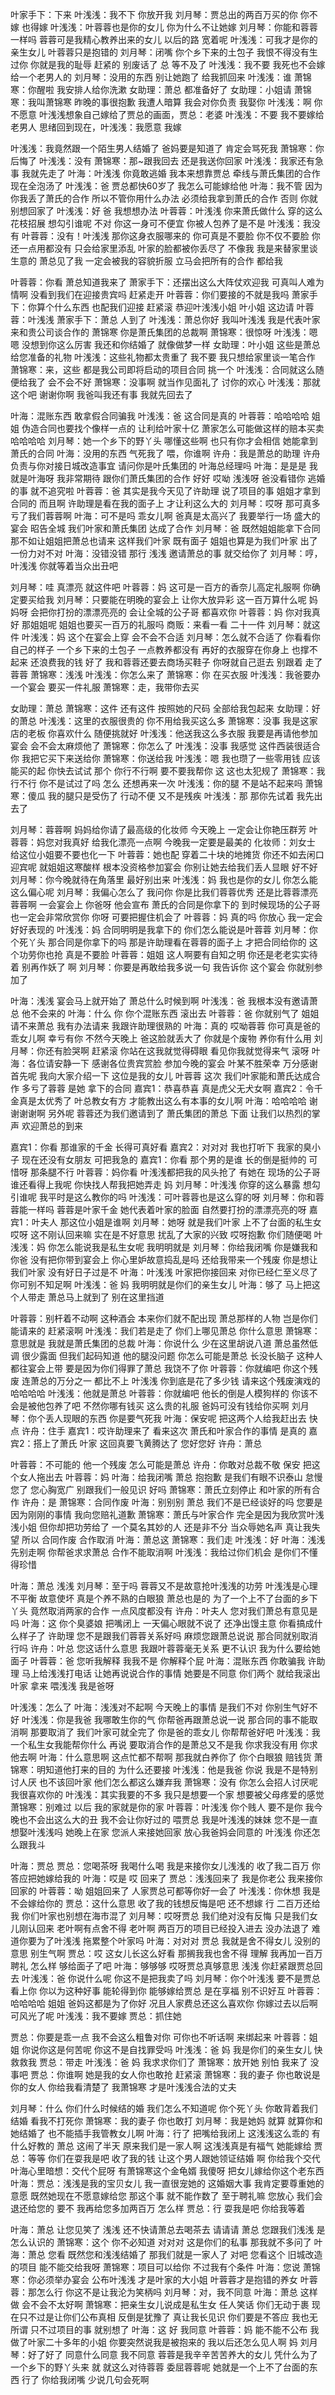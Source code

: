 叶家手下：下来
叶浅浅：我不下
你放开我
刘月琴：贾总出的两百万买的你
你不嫁
也得嫁
叶浅浅：叶蓉蓉也是你的女儿
你为什么不让她嫁
刘月琴：你能和蓉蓉一样吗
蓉蓉可是我精心教养出来的女儿
以后的路
宽着呢
叶浅浅：可我才是你的亲生女儿
叶蓉蓉只是抱错的
刘月琴：闭嘴
你个乡下来的土包子
我恨不得没有生过你
你就是我的耻辱
赶紧的
别废话了
总
等不及了
叶浅浅：我不要
我死也不会嫁给一个老男人的
刘月琴：没用的东西
别让她跑了
给我抓回来
叶浅浅：谁
萧锦寒：你醒啦
我安排人给你洗漱
女助理：萧总
都准备好了
女助理：小姐请
萧锦寒：我叫萧锦寒
昨晚的事很抱歉
我遭人暗算
我会对你负责
我娶你
叶浅浅：啊
你
不愿意
叶浅浅想象自己嫁给了贾总的画面，贾总：老婆
叶浅浅：不要
我不要嫁给老男人
思绪回到现在，叶浅浅：我愿意
我嫁


叶浅浅：我竟然跟一个陌生男人结婚了
爸妈要是知道了
肯定会骂死我
萧锦寒：你
后悔了
叶浅浅：没有
萧锦寒：那~跟我回去
还是我送你回家
叶浅浅：我家还有急事
我就先走了
叶海：叶浅浅
你竟敢逃婚
我本来想靠贾总
牵线与萧氏集团的合作
现在全泡汤了
叶浅浅：爸
贾总都快60岁了
我怎么可能嫁给他
叶海：我不管
因为你我丢了萧氏的合作
所以不管你用什么办法
必须给我拿到萧氏的合作
否则
你就别想回家了
叶浅浅：好
爸
我想想办法
叶蓉蓉：叶浅浅
你来萧氏做什么
穿的这么花枝招展
想勾引谁呢
不对
你这一身可不便宜
你被人包养了是不是
叶浅浅：我没有
叶蓉蓉：没有！叶浅浅
那你这身衣服哪来的
你可真是不要脸
你不仅不要脸
你还一点用都没有
只会给家里添乱
叶家的脸都被你丢尽了
不像我
我是来替家里谈生意的
萧总见了我
一定会被我的容貌折服
立马会把所有的合作
都给我


叶蓉蓉：你看
萧总知道我来了
萧家手下：还摆出这么大阵仗欢迎我
可真叫人难为情啊
没看到我们在迎接贵宾吗
赶紧走开
叶蓉蓉：你们要接的不就是我吗
萧家手下：你算个什么东西
也配我们迎接
赶紧滚
恭迎叶浅浅小姐
叶小姐
这边请
叶蓉蓉：叶浅浅
萧家手下：萧总
人到了
叶浅浅：萧总你好
我叫叶浅浅
我是代表叶家
来和贵公司谈合作的
萧锦寒
你是萧氏集团的总裁啊
萧锦寒：很惊呀
叶浅浅：嗯嗯
没想到你这么厉害
我还和你结婚了
就像做梦一样
女助理：叶小姐
这些是萧总给您准备的礼物
叶浅浅：这些礼物都太贵重了
我不要
我只想给家里谈一笔合作
萧锦寒：来，这些
都是我公司即将启动的项目合同
挑一个
叶浅浅：合同就这么随便给我了
会不会不好
萧锦寒：没事啊
就当作见面礼了
讨你的欢心
叶浅浅：那就这个吧
谢谢你啊
我爸叫我还有事
我就先回去了


叶海：混账东西
敢拿假合同骗我
叶浅浅：爸
这合同是真的
叶蓉蓉：哈哈哈哈
姐姐
伪造合同也要找个像样一点的
让利给叶家十亿
萧家怎么可能做这样的赔本买卖
哈哈哈哈
刘月琴：她一个乡下的野丫头
哪懂这些啊
也只有你才会相信
她能拿到萧氏的合同
叶海：没用的东西
气死我了
喂，你谁啊
许舟：我是萧总的助理
许舟
负责与你对接日城改造事宜
请问你是叶氏集团的
叶海总经理吗
叶海：是是是
我就是叶海呀
我非常期待
跟你们萧氏集团的合作
好好
哎呦
浅浅呀
爸没看错你
逃婚的事
就不追究啦
叶蓉蓉：爸
其实是我今天见了许助理
说了项目的事
姐姐才拿到合同的
而且啊
许助理是看在我的面子上
才让利这么大的
刘月琴：哎呀
那可真多亏了我们蓉蓉啊
叶海：可不是吗
乖女儿啊
爸真是太高兴了
我要举行一场
盛大的宴会
昭告全城
我们叶家和萧氏集团
达成了合作
刘月琴：爸
既然姐姐能拿下合同
那不如让姐姐把萧总也请来
这样我们叶家
既有面子
姐姐也算是为我们叶家
出了一份力对不对
叶海：没错没错
那行
浅浅
邀请萧总的事
就交给你了
刘月琴：哼，叶浅浅
你就等着当众出丑吧


刘月琴：哇
真漂亮
就这件吧
叶蓉蓉：妈
这可是一百方的香奈儿高定礼服啊
你确定要买给我
刘月琴：只要能在明晚的宴会上
让你大放异彩
这一百万算什么呢
妈妈呀
会把你打扮的漂漂亮亮的
会让全城的公子哥
都喜欢你
叶蓉蓉：妈
你对我真好
那姐姐呢
姐姐也要买一百万的礼服吗
商贩：来看一看
二十一件
刘月琴：就这件
叶浅浅：妈
这个在宴会上穿
会不会不合适
刘月琴：怎么就不合适了
你看看你自己的样子
一个乡下来的土包子
一点教养都没有
再好的衣服穿在你身上
也撑不起来
还浪费我的钱
好了
我和蓉蓉还要去商场买鞋子
你呀就自己逛去
别跟着
走了蓉蓉
萧锦寒：浅浅
叶浅浅：你怎么来了
萧锦寒：你
在买衣服
叶浅浅：我爸要办一个宴会
要买一件礼服
萧锦寒：走，我带你去买


女助理：萧总
萧锦寒：这件
还有这件
按照她的尺码
全部给我包起来
女助理：好的萧总
叶浅浅：这里的衣服很贵的
你不用给我买这么多
萧锦寒：没事
我是这家店的老板
你喜欢什么
随便挑就好
叶浅浅：他送我这么多衣服
我要是再请他参加宴会
会不会太麻烦他了
萧锦寒：你怎么了
叶浅浅：没事
我感觉
这件西装很适合你
我把它买下来送给你
萧锦寒：你送给我
叶浅浅：嗯
我也瓒了一些零用钱
应该能买的起
你快去试试
那个
你行不行啊
要不要我帮你
这
这也太犯规了
萧锦寒：我行不行
你不是试过了吗
怎么
还想再来一次
叶浅浅：你的腿
不是站不起来吗
萧锦寒：傻瓜
我的腿只是受伤了
行动不便
又不是残疾
叶浅浅：那
那你先试着
我先出去了


刘月琴：蓉蓉啊
妈妈给你请了最高级的化妆师
今天晚上
一定会让你艳压群芳
叶蓉蓉：妈您对我真好
给我化漂亮一点啊
今晚我一定要是最美的
化妆师：刘女士
给这位小姐要不要也化一下
叶蓉蓉：她也配
穿着二十块的地摊货
你还不如去闲口迎宾呢
就姐姐这寒酸样
根本没资格参加宴会
你别让她去给我们丢人显眼
好不好
刘月琴：你今晚就待在角落里
最好别出来
叶浅浅：妈
我也是你的女儿
你怎么能这么偏心呢
刘月琴：我偏心怎么了
我问你
你是比我们蓉蓉优秀
还是比蓉蓉漂亮
蓉蓉啊
一会宴会上
你爸呀
他会宣布
萧氏的合同是你拿下的
到时候现场的公子哥
也一定会非常欣赏你
你呀
可要把握住机会了
叶蓉蓉：妈
真的吗
你放心
我一定会好好表现的
叶浅浅：妈
合同明明是我拿下的
你们怎么能说是叶蓉蓉
刘月琴：你个死丫头
那合同是你拿下的吗
那是许助理看在蓉蓉的面子上
才把合同给你的
这个功劳你也抢
真是不要脸
叶蓉蓉：姐姐
这人啊要有自知之明
你还是老老实实待着
别再作妖了
啊
刘月琴：你要是再敢给我多说一句
我告诉你
这个宴会
你就别参加了


叶海：浅浅
宴会马上就开始了
萧总什么时候到啊
叶浅浅：爸
我根本没有邀请萧总
他不会来的
叶海：什么
你
你个混账东西
滚出去
叶蓉蓉：爸
你就别气了
姐姐请不来萧总
我有办法请来
我跟许助理很熟的
叶海：真的
哎呦蓉蓉
你可真是爸的乖女儿啊
幸亏有你
不然今天晚上
爸这脸就丢大了
你就是个废物
养你有什么用
刘月琴：你还有脸哭啊
赶紧滚
你站在这我就觉得碍眼
看见你我就觉得来气
滚呀
叶海：各位请安静一下
感谢各位贵宾赏脸
参加今晚的宴会
叶某不胜荣幸
万分感谢
首先呢
我向大家介绍一下
这位是我的女儿
叶蓉蓉
这次
我们叶家能和萧氏达成合作
多亏了蓉蓉
是她
拿下的合同
嘉宾1：恭喜恭喜
真是虎父无犬女啊
嘉宾2：令千金真是太优秀了
叶总教女有方
才能教出这么有本事的女儿啊
叶海：哈哈哈哈
谢谢谢谢啊
另外呢
蓉蓉还为我们邀请到了
萧氏集团的萧总
下面
让我们以热烈的掌声
欢迎萧总的到来


嘉宾1：你看
那谁家的千金
长得可真好看
嘉宾2：对对对
我也打听下
我家的臭小子
现在还没有女朋友
可把我急的
嘉宾1：你看
那个男的是谁
长的倒是挺帅的
可惜呀
那条腿不行
叶蓉蓉：妈你看
叶浅浅都把我的风头抢了
有她在
现场的公子哥
谁还看得上我呢
你快找人帮我把她弄走
妈
刘月琴：叶浅浅
你穿的这么暴露
想勾引谁呢
我平时是这么教你的吗
叶浅浅：可叶蓉蓉也是这么穿的呀
刘月琴：你和蓉蓉能一样吗
蓉蓉是叶家千金
她代表着叶家的脸面
自然要打扮的漂漂亮亮的呀
嘉宾1：叶夫人
那这位小姐是谁啊
刘月琴：她呀
就是我们叶家
上不了台面的私生女
哎呀
这不刚认回来嘛
实在是不好意思
扰乱了大家的兴致
哎呀抱歉
你们随便喝
叶浅浅：妈
你怎么能说我是私生女呢
我明明就是
刘月琴：你给我闭嘴
你是嫌我和你爸
没有把你带到宴会上
你心里妒故意捣乱是吗
还给我带来一个残废
你是想让我们叶家
没有好日子过是不
叶海：叶浅浅
叶家把你接回来
对你已经仁至义尽了
你可别不知足啊
叶浅浅：爸
妈
我明明就是你们的亲生女儿
叶海：够了
马上把这个人带走
萧总马上就到了
别在这里挡道



叶蓉蓉：别杆着不动啊
这种酒会
本来你们就不配出现
萧总那样的人物
岂是你们能请来的
赶紧滚啊
叶浅浅：我们若是走了
你们上哪见萧总
你什么意思
萧锦寒：意思就是
我就是萧氏集团的总裁
叶海：你说什么
少在这里胡说八道
萧总虽然低调
很少露面
但我们起码知道
他的腿没问题
你怎么可能是萧总
长没长脑子
这种人都往宴会上带
要是因为你们得罪了萧总
我饶不了你
叶蓉蓉：你就编吧
你这个残废
连萧总的万分之一
都比不上
叶浅浅
你到底是花了多少钱
请来这个残废演戏的
哈哈哈哈
叶浅浅：他就是萧总
叶蓉蓉：你就编吧
他长的倒是人模狗样的
你该不会是被他包养了吧
不然你哪有钱买
这么贵的礼服
爸妈可没有钱给你买啊
刘月琴：你个丢人现眼的东西
你是要气死我
叶海：保安呢
把这两个人给我赶出去
快点
许舟：住手
嘉宾1：哎许助理来了
看来这次
萧氏和叶家合作的事情
是真的
嘉宾2：搭上了萧氏
叶家
这回真要飞黄腾达了
您好您好
许舟：萧总


叶蓉蓉：不可能的
他一个残废
怎么可能是萧总
许舟：你敢对总裁不敬
保安
把这个女人拖出去
叶蓉蓉：妈
叶海：给我闭嘴
萧总
抱抱歉
是我们有眼不识泰山
怠慢您了
您心胸宽广
别跟我们一般见识
好吗
萧锦寒：萧氏立刻停止
和叶家的所有合作
许舟：是
萧锦寒：合同作废
叶海：别别别
萧总
我们不是已经谈好的吗
您要是因为刚刚的事情
我向您赔礼道歉
萧锦寒：萧氏与叶家合作
完全是因为我欣赏叶浅浅小姐
但你却把功劳给了
一个莫名其妙的人
还是非不分
当众辱她名声
真让我失望
所以
合同作废
合作取消
叶海：萧总这
萧锦寒：我们走
叶浅浅：好
叶海：浅浅
先别走啊
你帮爸求求萧总
合作不能取消啊
叶浅浅：我给过你们机会
是你们不懂得珍惜


叶海：萧总
浅浅
刘月琴：至于吗
蓉蓉又不是故意抢叶浅浅的功劳
叶浅浅是心理不平衡
故意使坏
真是个养不熟的白眼狼
萧总也是的
为了一个上不了台面的乡下丫头
竟然取消两家的合作
一点风度都没有
许舟：叶夫人
您对我们萧总有意见是吗
叶海：这
你个臭婆娘
把嘴闭上
一天偏心眼就不说了
还净出馒主意
你看搞成什么样子了
许助理
您不是跟我们蓉蓉关系好吗
麻烦您跟萧总说说
那合同就别取消
行吗
许舟：叶总
您这话什么意思
我跟叶蓉蓉毫无关系
更不认识
我为什么要给她面子
叶蓉蓉：爸
您听我解释
我我不是
你解释个屁
叶海：混账东西
你敢骗我
许助理
马上给浅浅打电话
让她再说说合作的事情
她要是不同意
你们两个
就给我滚出叶家
拿来
喂浅浅
我是爸呀


叶浅浅：怎么了
叶海：浅浅对不起啊
今天晚上的事情
是我们不对
你别生气好不好
叶浅浅：你是我爸
我哪敢生你的气
你帮爸再跟萧总说一说
那合同的事不能取消啊
那要取消了
我们叶家可就全完了
你是爸的乖女儿
你帮帮爸好吧
叶浅浅：我一个私生女我能帮你什么
再说
要取消合作的是萧总又不是我
你求我没有用
你求他去啊
叶海：什么意思啊
这点忙都不帮啊
那我就白养你了
你个白眼狼
赔钱货
萧锦寒：明知道他打来的目的
为什么还要接
叶浅浅：他是我爸
你说
我是不是特别讨人厌
也不该回叶家
他们怎么都这么嫌弃我
萧锦寒：没有
你怎么会招人讨厌呢
我很喜欢你的
叶浅浅：其实我要的不多
我只是想要一个家
想要被父母疼爱的感觉
萧锦寒：别难过
以后
我的家就是你的家
叶蓉蓉：叶浅浅
你个贱人
要不是你
我今晚也不会出这么大的丑
我不会让你好过的
喂贾总
我是叶浅浅的妹妹
您不是一直想娶叶浅浅吗
她晚上在家
您派人来接她回家
放心我爸妈会同意的
叶浅浅
你还怎么跟我斗


叶海：贾总
贾总：您喝茶呀
我喝什么喝
我是来接你女儿浅浅的
收了我二百万
你答应把她嫁给我的
叶海：哎是
哎
回来了
贾总：浅浅回来了
我是你老公
我来接你回家的
叶蓉蓉：呦
姐姐回来了
人家贾总可都等你好一会了
叶浅浅：你休想
我是不会嫁给你的
贾总：这什么意思
收了我的钱想反悔是吧
还不想嫁
行
二百万还给我
你们叶家也别想在海市混了
刘月琴：哎呀贾总
我们绝对没有反悔
只是我们女儿刚认回来
老叶啊有点舍不得
老叶啊
两百万的项目已经投入进去
没办法退了
难道你要为了叶浅浅
拖累整个叶家吗
叶海：对对对
贾总
我就是舍不得女儿
没别的意思
别生气啊
贾总：哎
这女儿长这么好看
那搁我我也舍不得
理解
我再加一百万聘礼
怎么样
够给面子了吧
叶海：够够够
哎呀贾总真够意思
浅浅
你赶紧跟贾总回去
叶浅浅：爸
你说什么呢
你这不是把我卖了吗
刘月琴：你个叶浅浅
要不是贾总看上你
你以为这种好事
能轮得到你
能够嫁给贾总
是在享福
别不识好互
叶蓉蓉：哈哈哈哈
姐姐
爸妈这都是为了你好
况且人家费总还这么喜欢你
你嫁过去以后啊
可风光了呢
叶浅浅：我不要嫁
贾总：抓住她


贾总：你要是乖一点
我不会这么粗鲁对你
可你也不听话啊
来绑起来
叶蓉蓉：姐姐
你说你这是何苦呢
你这不是自找罪受吗
叶浅浅：爸
妈
我是你们的亲生女儿
快救救我
贾总：带走
叶浅浅：爸
妈
我求求你们了
萧锦寒：放开她
别怕
我来了
没事吧
贾总：你谁啊
她是我的女人你也敢抢
赶紧滚
萧锦寒：我的妻子
你也敢说是你的女人
你给我看清楚了
我萧锦寒
才是叶浅浅合法的丈夫




刘月琴：什么
你们什么时候结的婚
我们怎么不知道呢
你个死丫头
你敢背着我们结婚
看我不打死你
萧锦寒：我的妻子
你也敢打
刘月琴：我是她妈
就算
就算你和她结婚了
也不能插手我管教女儿啊
叶海：行了
把嘴给我闭上
这浅浅这么乖的
有什么好教的
萧总
这闹了半天
原来我们是一家人啊
这浅浅真是有福气
她能嫁给
贾总：等等
你们在耍我是吧
收了我的钱
让这个男人跟她领证结婚
啊
你给我个交代
叶海心里暗想：交代个屁呀
有萧锦寒这个金龟婿
我傻呀
把女儿嫁给你这个老东西
叶海：贾总：浅浅是我的宝贝女儿
我一直很宠她的
这婚姻大事
我肯定要尊重她的意愿
既然她现在不愿意嫁给您
那这个事
就不能作数了
至于聘礼嘛
您放心
我们会退还给您的
要不
我再给您多加两百万
怎么样
贾总：行
耍我是吧
你给我等着


叶海：萧总
让您见笑了
浅浅
还不快请萧总去喝茶去
请请请
萧总
您跟我们浅浅
是怎么认识的
萧锦寒：这个
你不必知道
对对对
这是你们的私事
那我就不多问了
叶海：萧总
您看
既然您和浅浅结婚了
那我们就是一家人了
对吧
您看这个
旧城改造的项目
能不能交给我呀
萧锦寒：项目可以给你
不过我有个条件
叶海：您说
萧锦寒：你必须举办宴会
公布叶浅浅
才是叶家的大小姐
叶蓉蓉才是抱错的养女
叶蓉蓉：那怎么行
你这不是让我沦为笑柄吗
刘月琴：对，我不同意
叶海：萧总
这样做
会不会不太好啊
萧锦寒：把亲生女儿说成是私生女
任人笑话
你们无动于裹
现在只不过是让你们公布真相
反倒是犹豫了
真让我长见识
你们要是不答应
我也无所谓
只不过项目的事
就别想了
叶海：这
好
我同意
叶蓉蓉：妈
能不能不公布
我做了叶家二十多年的小姐
你要突然说我是被抱来的
我以后还怎么见人啊
妈
刘月琴：好了好了
同意什么同意
我不同意
蓉蓉是我辛辛苦苦养大的女儿
凭什么为了一个乡下的野丫头来
就
就这么对待蓉蓉
委屈蓉蓉呢
她就是一个上不了台面的东西
行了
你给我闭嘴
少说几句会死啊
